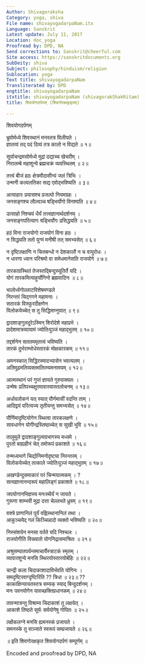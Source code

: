 ```yaml
---
Author: Shivagoraksha
Category: yoga, shiva
File name: shivayogadarpaNam.itx
Language: Sanskrit
Latest update: July 11, 2017
Location: doc_yoga
Proofread by: DPD, NA
Send corrections to: Sanskrit@cheerful.com
Site access: https://sanskritdocuments.org
SubDeity: shiva
Subject: philosophy/hinduism/religion
Sublocation: yoga
Text title: shivayogadarpaNam
Transliterated by: DPD
engtitle: shivayogadarpaNam
itxtitle: shivayogadarpaNam (shivagorakShakRitam)
title: शिवयोगदर्पणम् (शिवगोरक्षकृइतम्)

---
```

  
 शिवयोगदर्पणम्   
  
भ्रुवोर्मध्ये शिवस्थानं मनस्तत्र विलीयते ।  
ज्ञातव्यं तद् पदं दिव्यं तत्र कालो न विद्यते ॥ १॥  
  
सूर्याचन्द्रमसोर्मध्ये मुद्रां दद्याच्च खेचरीम् ।  
निरालम्बे महाशून्ये ब्रह्मचक्रं व्यवस्थितम् ॥ २॥  
  
तत्त्वं बीजं हठः क्षेत्रमौदासीन्यं जलं त्रिभिः ।  
उन्मनी कल्पलतिका सद्य एवोद्भविष्यति ॥ ३॥  
  
अत्याहारः प्रयासश्च प्रजल्पो नियमग्रहः ।  
जनसङ्गश्च लौल्यञ्च षड्भिर्योगो विनश्यति ॥ ४॥  
  
उत्साहो निश्चयं धैर्यं तत्त्वज्ञानार्थदर्शनम् ।  
जनसङ्गपरित्यागः षड्भिर्योगः प्रसिद्ध्यति ॥ ५॥  
  
हठं विना राजयोगो राजयोगं विना हठः ।  
न सिद्ध्यति ततो युग्मं मनीषी तत् समभ्यसेत् ॥ ६॥  
  
न दृष्टिलक्षाणि न चित्तबन्धो न देशकालौ न च वायुरोधः ।  
न धारणा ध्यान परिश्रमो वा समेधमानेसति राजयोगे ॥ ७॥  
  
तारकाग्रस्थितं तेजस्तद्बिन्दुस्यूतिर्ते यदि ।  
योगं तारकमित्याहुर्योगिनो ब्रह्मवादिनः ॥ ८॥  
  
भालोर्ध्वगोल्लाटविशेषमण्डले  
     निरन्तरं चिद्गगने महामनाः ।  
सतारकं विस्फुरदीक्षणेन  
     विलोकयेच्चेत् स तु सिद्धिमाप्नुयात् ॥ ९॥  
  
द्वादशाङ्गुलदूरेऽस्मिन् शिरोदेशे महाप्रभे ।  
प्रादेशमात्रव्यायामं ज्योतिःपुञ्जं महाद्भुतम् ॥ १०॥  
  
तद्दर्शनेन सततममृतत्त्वं भविष्यति ।  
तारकं दुर्भराम्भोधेस्तारकं मोक्षकारकम् ॥ ११॥  
  
अमनस्कात् सिद्धिरस्मादभ्यासेन भवत्यलम् ।  
अतिमूढमतिव्यक्तमतिरम्यमनामयम् ॥ १२॥  
  
आत्मस्थानं परं गुप्तं ज्ञायते गुरुवाक्यतः ।  
उन्मेषः प्रतिपच्चक्षुरमावास्यास्तलोचनम् ॥ १३॥  
  
अर्धावलोकनं यत् स्यात् पौर्णमासीं वदन्ति ताम् ।  
आदिद्वयं परित्यज्य तृतीयन्तु समभ्यसेत् ॥ १४॥  
  
पौर्णिमादृष्टियोगेन स्थित्वा तारकलक्षणे ।  
सावधानेन योगीन्द्रस्तिष्ठच्चेत् स सुखी भुवि ॥ १५॥  
  
तालुमूले द्वादशाङ्गुल्यग्रभागस्य मध्यमे ।  
पुरतो बाह्यहीनं चेत् तमोरूपं प्रकाशते ॥ १६॥  
  
तन्मध्यभागे चिद्योनिमनोदृष्ट्या निरन्तरम् ।  
विलोकयेच्चेत् तत्काले ज्योतिःपुञ्जं महाद्भुतम् ॥ १७॥  
  
अखण्डेन्दुसमाकारं परं चिन्मयात्मकम् । ?  
सत्यज्ञानानन्दरूपं महालिङ्गं प्रकाशते ॥ १८॥  
  
जपयोगानभिज्ञस्य मनःस्थैर्यं न जायते ।  
गुरूणा शाम्भवी मुद्रा दत्ता चेल्लभते ध्रुवम् ॥ १९॥  
  
वक्त्रे प्राणानिलं पूर्यं वह्निस्थानानिलं तथा ।  
आकुञ्चयेद् गलं किञ्चिन्नादो व्यक्तो भविष्यति ॥ २०॥  
  
निस्संशयेन मनसा वर्तते यदि निश्चलः ।  
राजयोगीति विख्यातो योगनिद्रासमाश्रितः ॥ २१॥  
  
अश्रुसम्पातपर्यन्तमाचार्यैस्त्राटकं स्मृतम् ।  
व्यापारशून्ये मनसि स्थिरयोस्तारयोर्बहिः ॥ २२॥  
  
चान्द्री कला चिदाकाशादाविर्भवति योगिनः ।  
समदृष्टिरवाग्दृष्टिरिति ?? त्रिधा ॥ २३॥ ??  
काकाक्षिन्यायतस्तत्र सम्यक् स्याद् बिन्दुदर्शनम् ।  
मनः पवनयोगेन यावच्छक्तिप्रधानकम् ॥ २४॥  
  
तावन्मात्रन्तु विश्राम्य चिदाकाशं तु लक्षयेत् ।  
आकाशे तिष्ठते सूर्यः सर्वयोगेषु गोपितः ॥ २५॥  
  
लक्षैकलग्ने मनसि ह्यमनस्कं प्रजायते ।  
समनस्के तु सञ्जाते स्वरूपं सम्प्रजायते ॥ २६॥  
  
॥ इति शिवगोरक्षकृत शिवयोगदर्पणं सम्पूर्णम् ॥  
  
  
Encoded and proofread by DPD, NA  
  

